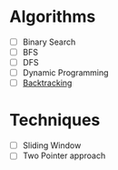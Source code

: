 # Algorithms
- [ ] Binary Search
- [ ] BFS
- [ ] DFS
- [ ] Dynamic Programming
- [ ] [Backtracking](Backtracking)
# Techniques
- [ ] Sliding Window
- [ ] Two Pointer approach